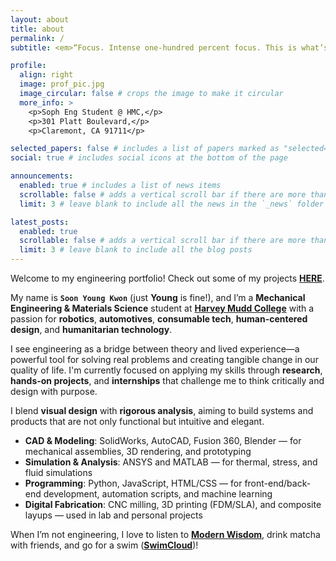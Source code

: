 ```yaml
---
layout: about
title: about
permalink: /
subtitle: <em>“Focus. Intense one-hundred percent focus. This is what’s going to get you through.”<em>

profile:
  align: right
  image: prof_pic.jpg
  image_circular: false # crops the image to make it circular
  more_info: >
    <p>Soph Eng Student @ HMC,</p>
    <p>301 Platt Boulevard,</p>
    <p>Claremont, CA 91711</p>

selected_papers: false # includes a list of papers marked as "selected={true}"
social: true # includes social icons at the bottom of the page

announcements:
  enabled: true # includes a list of news items
  scrollable: false # adds a vertical scroll bar if there are more than 3 news items
  limit: 3 # leave blank to include all the news in the `_news` folder

latest_posts:
  enabled: true
  scrollable: false # adds a vertical scroll bar if there are more than 3 new posts items
  limit: 3 # leave blank to include all the blog posts
---
```



Welcome to my engineering portfolio! Check out some of my projects [**HERE**](https://soonyoungkwon23.github.io/projects/).

My name is **`Soon Young Kwon`** (just **Young** is fine!), and I’m a **Mechanical Engineering & Materials Science** student at [**Harvey Mudd College**](https://www.hmc.edu/) with a passion for **robotics**, **automotives**, **consumable tech**, **human-centered design**, and **humanitarian technology**.

I see engineering as a bridge between theory and lived experience—a powerful tool for solving real problems and creating tangible change in our quality of life. I'm currently focused on applying my skills through **research**, **hands-on projects**, and **internships** that challenge me to think critically and design with purpose.

I blend **visual design** with **rigorous analysis**, aiming to build systems and products that are not only functional but intuitive and elegant.

- **CAD & Modeling**: SolidWorks, AutoCAD, Fusion 360, Blender — for mechanical assemblies, 3D rendering, and prototyping  
- **Simulation & Analysis**: ANSYS and MATLAB — for thermal, stress, and fluid simulations  
- **Programming**: Python, JavaScript, HTML/CSS — for front-end/back-end development, automation scripts, and machine learning  
- **Digital Fabrication**: CNC milling, 3D printing (FDM/SLA), and composite layups — used in lab and personal projects  

When I’m not engineering, I love to listen to [**Modern Wisdom**](https://open.spotify.com/show/0XrOqvxlqQI6bmdYHuIVnr), drink matcha with friends, and go for a swim ([**SwimCloud**](https://www.swimcloud.com/swimmer/1996834/))!
